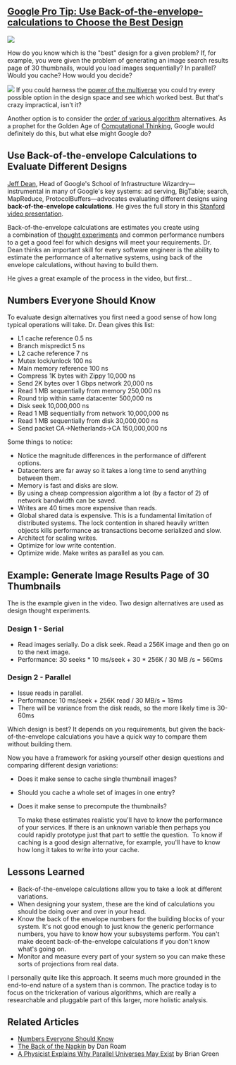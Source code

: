 ## [Google Pro Tip: Use Back-of-the-envelope-calculations to Choose the Best Design](/blog/2011/1/26/google-pro-tip-use-back-of-the-envelope-calculations-to-choo.html)

    

    

![](http://farm6.static.flickr.com/5211/5388087174_ccd999afe6_o.jpg)

How do you know which is the "best" design for a given problem? If, for example, you were given the problem of generating an image search results page of 30 thumbnails, would you load images sequentially? In parallel? Would you cache? How would you decide?

![](http://farm6.static.flickr.com/5218/5387494617_228629d5dd_o.jpg) If you could harness the [power of the multiverse](http://www.extravolution.com/2009/09/computing-with-multiverse.html) you could try every possible option in the design space and see which worked best. But that's crazy impractical, isn't it?

Another option is to consider the [order of various algorithm](http://en.wikipedia.org/wiki/Big_O_notation) alternatives. As a prophet for the Golden Age of [Computational Thinking](http://www.google.com/edu/computational-thinking/), Google would definitely do this, but what else might Google do?

## Use Back-of-the-envelope Calculations to Evaluate Different Designs

[Jeff Dean](http://research.google.com/people/jeff/index.html), Head of Google's School of Infrastructure Wizardry—instrumental in many of Google's key systems: ad serving, BigTable; search, MapReduce, ProtocolBuffers—advocates evaluating different designs using **back-of-the-envelope calculations**. He gives the full story in this [Stanford video presentation](http://stanford-online.stanford.edu/courses/ee380/101110-ee380-300.asx).

Back-of-the-envelope calculations are estimates you create using a combination of [thought experiments](http://en.wikipedia.org/wiki/Thought_experiment) and common performance numbers to a get a good feel for which designs will meet your requirements. Dr. Dean thinks an important skill for every software engineer is the ability to estimate the performance of alternative systems, using back of the envelope calculations, without having to build them. 

He gives a great example of the process in the video, but first...

## Numbers Everyone Should Know

To evaluate design alternatives you first need a good sense of how long typical operations will take. Dr. Dean gives this list:

*   L1 cache reference 0.5 ns
*   Branch mispredict 5 ns
*   L2 cache reference 7 ns
*   Mutex lock/unlock 100 ns
*   Main memory reference 100 ns
*   Compress 1K bytes with Zippy 10,000 ns
*   Send 2K bytes over 1 Gbps network 20,000 ns
*   Read 1 MB sequentially from memory 250,000 ns
*   Round trip within same datacenter 500,000 ns
*   Disk seek 10,000,000 ns
*   Read 1 MB sequentially from network 10,000,000 ns
*   Read 1 MB sequentially from disk 30,000,000 ns
*   Send packet CA->Netherlands->CA 150,000,000 ns 

Some things to notice:

*   Notice the magnitude differences in the performance of different options.
*   Datacenters are far away so it takes a long time to send anything between them.
*   Memory is fast and disks are slow.
*   By using a cheap compression algorithm a lot (by a factor of 2) of network bandwidth can be saved.
*   Writes are 40 times more expensive than reads.
*   Global shared data is expensive. This is a fundamental limitation of distributed systems. The lock contention in shared heavily written objects kills performance as transactions become serialized and slow.
*   Architect for scaling writes.
*   Optimize for low write contention.
*   Optimize wide. Make writes as parallel as you can.

## Example: Generate Image Results Page of 30 Thumbnails

The is the example given in the video. Two design alternatives are used as design thought experiments.

### Design 1 - Serial 

    

*   Read images serially. Do a disk seek. Read a 256K image and then go on to the next image.
*   Performance: 30 seeks * 10 ms/seek + 30 * 256K / 30 MB /s = 560ms

### Design 2 - Parallel 

    

*   Issue reads in parallel.
*   Performance: 10 ms/seek + 256K read / 30 MB/s = 18ms
*   There will be variance from the disk reads, so the more likely time is 30-60ms

    

    

Which design is best? It depends on you requirements, but given the back-of-the-envelope calculations you have a quick way to compare them without building them.

Now you have a framework for asking yourself other design questions and comparing different design variations:

    

*   Does it make sense to cache single thumbnail images?
*   Should you cache a whole set of images in one entry?
*   Does it make sense to precompute the thumbnails?

    To make these estimates realistic you'll have to know the performance of your services. If there is an unknown variable then perhaps you could rapidly prototype just that part to settle the question.  To know if caching is a good design alternative, for example, you'll have to know how long it takes to write into your cache.    

    

## Lessons Learned

*   Back-of-the-envelope calculations allow you to take a look at different variations.
*   When designing your system, these are the kind of calculations you should be doing over and over in your head.
*   Know the back of the envelope numbers for the building blocks of your system. It's not good enough to just know the generic performance numbers, you have to know how your subsystems perform. You can't make decent back-of-the-envelope calculations if you don't know what's going on.
*   Monitor and measure every part of your system so you can make these sorts of projections from real data.

I personally quite like this approach. It seems much more grounded in the end-to-end nature of a system than is common. The practice today is to focus on the trickeration of various algorithms, which are really a researchable and pluggable part of this larger, more holistic analysis.

## Related Articles

*   [Numbers Everyone Should Know](http://highscalability.com/numbers-everyone-should-know)
*   [The Back of the Napkin](http://www.thebackofthenapkin.com/) by Dan Roam
*   [A Physicist Explains Why Parallel Universes May Exist](http://www.npr.org/2011/01/24/132932268/a-physicist-explains-why-parallel-universes-may-exist?ft=1&f=13&sc=17) by Brian Green 

    